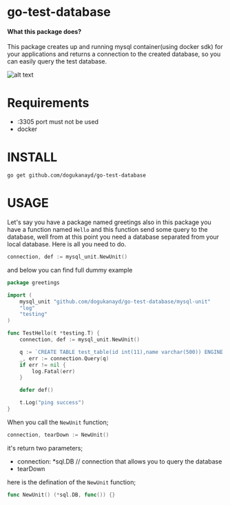 # go-test-database
#### What this package does?
This package creates up and running mysql container(using docker sdk) for your applications and returns a connection
to the created database, so you can easily query the test database.

![alt text](https://encrypted-tbn0.gstatic.com/images?q=tbn%3AANd9GcS_5LAwzTqOQRs8pYq_fJHA8n7djUMdcgkeR2Qg69ajuggKXhgm&usqp=CAU)

# Requirements
* :3305 port must not be used
* docker

# INSTALL
```bash
go get github.com/dogukanayd/go-test-database
``` 

# USAGE
Let's say you have a package named greetings also in this package you have a function named `Hello`
and this function send some query to the database, well from at this point you need a database separated
from your local database. Here is all you need to do.

```go
connection, def := mysql_unit.NewUnit()
```

and below you can find full dummy example

```go
package greetings

import (
	mysql_unit "github.com/dogukanayd/go-test-database/mysql-unit"
	"log"
	"testing"
)

func TestHello(t *testing.T) {
	connection, def := mysql_unit.NewUnit()

	q := `CREATE TABLE test_table(id int(11),name varchar(500)) ENGINE = InnoDB  DEFAULT CHARSET = utf8;`
	_, err := connection.Query(q)
	if err != nil {
		log.Fatal(err)
	}

	defer def()

	t.Log("ping success")
}
```

When you call the `NewUnit` function;
```go
connection, tearDown := NewUnit()
```
it's return two parameters;
 * connection: *sql.DB // connection that allows you to query the database 
 * tearDown
 
here is the defination of the `NewUnit` function;
```go
func NewUnit() (*sql.DB, func()) {}
```
